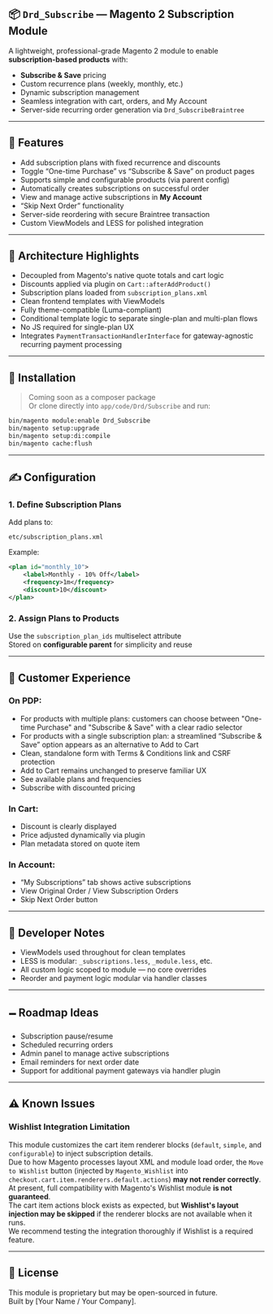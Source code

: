 ## 📦 `Drd_Subscribe` — Magento 2 Subscription Module

A lightweight, professional-grade Magento 2 module to enable **subscription-based products** with:

* **Subscribe & Save** pricing
* Custom recurrence plans (weekly, monthly, etc.)
* Dynamic subscription management
* Seamless integration with cart, orders, and My Account
* Server-side recurring order generation via `Drd_SubscribeBraintree`

---

## 🚀 Features

* Add subscription plans with fixed recurrence and discounts
* Toggle “One-time Purchase” vs “Subscribe & Save” on product pages
* Supports simple and configurable products (via parent config)
* Automatically creates subscriptions on successful order
* View and manage active subscriptions in **My Account**
* “Skip Next Order” functionality
* Server-side reordering with secure Braintree transaction
* Custom ViewModels and LESS for polished integration

---

## 🧱 Architecture Highlights

* Decoupled from Magento's native quote totals and cart logic
* Discounts applied via plugin on `Cart::afterAddProduct()`
* Subscription plans loaded from `subscription_plans.xml`
* Clean frontend templates with ViewModels
* Fully theme-compatible (Luma-compliant)
* Conditional template logic to separate single-plan and multi-plan flows
* No JS required for single-plan UX
* Integrates `PaymentTransactionHandlerInterface` for gateway-agnostic recurring payment processing

---

## 🔧 Installation

> Coming soon as a composer package  
> Or clone directly into `app/code/Drd/Subscribe` and run:

```bash
bin/magento module:enable Drd_Subscribe
bin/magento setup:upgrade
bin/magento setup:di:compile
bin/magento cache:flush
```

---

## ✍️ Configuration

### 1. Define Subscription Plans

Add plans to:

```
etc/subscription_plans.xml
```

Example:

```xml
<plan id="monthly_10">
    <label>Monthly - 10% Off</label>
    <frequency>1m</frequency>
    <discount>10</discount>
</plan>
```

### 2. Assign Plans to Products

Use the `subscription_plan_ids` multiselect attribute  
Stored on **configurable parent** for simplicity and reuse

---

## 👤 Customer Experience

### On PDP:

* For products with multiple plans: customers can choose between "One-time Purchase" and "Subscribe & Save" with a clear radio selector
* For products with a single subscription plan: a streamlined “Subscribe & Save” option appears as an alternative to Add to Cart
* Clean, standalone form with Terms & Conditions link and CSRF protection
* Add to Cart remains unchanged to preserve familiar UX
* See available plans and frequencies
* Subscribe with discounted pricing

### In Cart:

* Discount is clearly displayed
* Price adjusted dynamically via plugin
* Plan metadata stored on quote item

### In Account:

* “My Subscriptions” tab shows active subscriptions
* View Original Order / View Subscription Orders
* Skip Next Order button

---

## 🥪 Developer Notes

* ViewModels used throughout for clean templates
* LESS is modular: `_subscriptions.less`, `_module.less`, etc.
* All custom logic scoped to module — no core overrides
* Reorder and payment logic modular via handler classes

---

## 🗕️ Roadmap Ideas

* Subscription pause/resume
* Scheduled recurring orders
* Admin panel to manage active subscriptions
* Email reminders for next order date
* Support for additional payment gateways via handler plugin

---

## ⚠️ Known Issues

### Wishlist Integration Limitation

This module customizes the cart item renderer blocks (`default`, `simple`, and `configurable`) to inject subscription details.  
Due to how Magento processes layout XML and module load order, the `Move to Wishlist` button (injected by `Magento_Wishlist` into `checkout.cart.item.renderers.default.actions`) **may not render correctly**.  
At present, full compatibility with Magento's Wishlist module **is not guaranteed**.  
The cart item actions block exists as expected, but **Wishlist's layout injection may be skipped** if the renderer blocks are not available when it runs.  
We recommend testing the integration thoroughly if Wishlist is a required feature.

---

## 📅 License

This module is proprietary but may be open-sourced in future.  
Built by [Your Name / Your Company].
